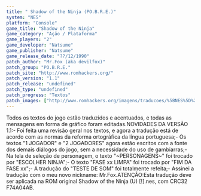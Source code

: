 ```yaml
---
title: " Shadow of the Ninja (PO.B.R.E.)"
system: "NES"
platform: "Console"
game_title: "Shadow of the Ninja"
game_category: "Ação / Plataforma"
game_players: "2"
game_developer: "Natsume"
game_publisher: "Natsume"
game_release_date: "??/12/1990"
patch_author: "Mr.Fox (aka devilfox)"
patch_group: "PO.B.R.E."
patch_site: "http://www.romhackers.org/"
patch_version: "1.1"
patch_release: "undefined"
patch_type: "undefined"
patch_progress: "Textos"
patch_images: ["http://www.romhackers.org/imagens/traducoes/%5BNES%5D%20Shadow%20of%20the%20Ninja%20-%20POBRE%20-%201.png","http://www.romhackers.org/imagens/traducoes/%5BNES%5D%20Shadow%20of%20the%20Ninja%20-%20POBRE%20-%202.png","http://www.romhackers.org/imagens/traducoes/%5BNES%5D%20Shadow%20of%20the%20Ninja%20-%20POBRE%20-%203.png"]
---
```

Todos os textos do jogo estão traduzidos e acentuados, e todas as mensagens em forma de gráfico foram editadas.NOVIDADES DA VERSÃO 1.1:- Foi feita uma revisão geral nos textos, e agora a tradução está de acordo com as normas da reforma ortográfica da língua portuguesa;- Os textos "1 JOGADOR" e "2 JOGADORES" agora estão escritos com a fonte dos demais diálogos do jogo, sem a necessidade do uso de gambiarras;- Na tela de seleção de personagem, o texto "~PERSONAGENS~" foi trocado por "ESCOLHER NINJA";- O texto "FASE xx LIMPA" foi trocado por "FIM DA FASE xx";- A tradução do "TESTE DE SOM" foi totalmente refeita;- Assinei a tradução com o meu novo nickname: Mr.Fox.ATENÇÃO:Esta tradução deve ser aplicada na ROM original Shadow of the Ninja (U) [!].nes, com CRC32 F74A04AB.